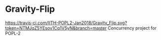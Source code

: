 # Gravity-Flip
https://travis-ci.com/IITH-POPL2-Jan2018/Gravity_Flip.svg?token=NTMJqZ5YEsov1Cq1V5yN&branch=master
Concurrency project for POPL-2

